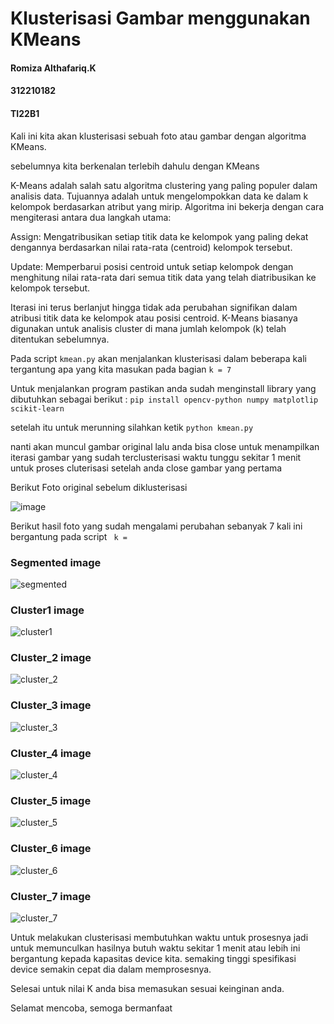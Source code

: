 # Klusterisasi Gambar menggunakan KMeans
#### Romiza Althafariq.K 
#### 312210182 
#### TI22B1

Kali ini kita akan klusterisasi sebuah foto atau gambar dengan algoritma KMeans.

sebelumnya kita berkenalan terlebih dahulu dengan KMeans

K-Means adalah salah satu algoritma clustering yang paling populer dalam analisis data. Tujuannya adalah untuk mengelompokkan data ke dalam k kelompok berdasarkan atribut yang mirip. Algoritma ini bekerja dengan cara mengiterasi antara dua langkah utama:

Assign: Mengatribusikan setiap titik data ke kelompok yang paling dekat dengannya berdasarkan nilai rata-rata (centroid) kelompok tersebut.

Update: Memperbarui posisi centroid untuk setiap kelompok dengan menghitung nilai rata-rata dari semua titik data yang telah diatribusikan ke kelompok tersebut.

Iterasi ini terus berlanjut hingga tidak ada perubahan signifikan dalam atribusi titik data ke kelompok atau posisi centroid. K-Means biasanya digunakan untuk analisis cluster di mana jumlah kelompok (k) telah ditentukan sebelumnya.


Pada script `kmean.py` akan menjalankan klusterisasi dalam beberapa kali tergantung
apa yang kita masukan pada bagian
`k = 7`

Untuk menjalankan program pastikan anda sudah menginstall library yang dibutuhkan sebagai berikut :
`pip install opencv-python numpy matplotlip scikit-learn`

setelah itu untuk merunning silahkan ketik `python kmean.py`

nanti akan muncul gambar original lalu anda bisa close untuk menampilkan iterasi gambar yang sudah terclusterisasi waktu tunggu sekitar 1 menit untuk proses cluterisasi setelah anda close gambar yang pertama

Berikut Foto original sebelum diklusterisasi


![image](/img/foto1.jpeg)


Berikut hasil foto yang sudah mengalami perubahan sebanyak 7 kali ini bergantung pada script ` k =`

### Segmented image

![segmented](/hasil_clusterisasi/Segmented.png)

### Cluster1 image

![cluster1](/hasil_clusterisasi/Cluster_1.png)

### Cluster_2 image

![cluster_2](/hasil_clusterisasi/Cluster_2.png)

### Cluster_3 image

![cluster_3](/hasil_clusterisasi/Cluster_3.png)

### Cluster_4 image

![cluster_4](/hasil_clusterisasi/Cluster_4.png)

### Cluster_5 image

![cluster_5](/hasil_clusterisasi/Cluster_5.png)

### Cluster_6 image

![cluster_6](/hasil_clusterisasi/Cluster_6.png)

### Cluster_7 image

![cluster_7](/hasil_clusterisasi/Cluster_7.png)

Untuk melakukan clusterisasi membutuhkan waktu untuk prosesnya jadi untuk memunculkan hasilnya butuh waktu sekitar 1 menit atau lebih ini bergantung kepada kapasitas device kita. semaking tinggi spesifikasi device semakin cepat dia dalam memprosesnya.


Selesai untuk nilai K  anda bisa memasukan sesuai keinginan anda.

Selamat mencoba, semoga bermanfaat
